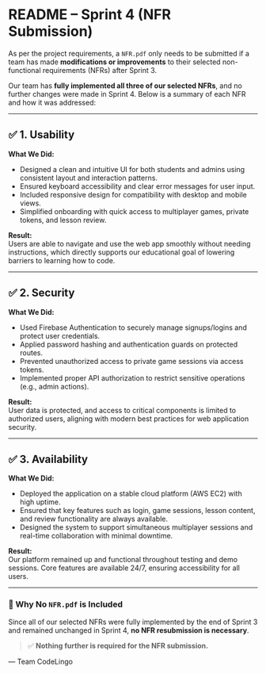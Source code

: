 # README – Sprint 4 (NFR Submission)

As per the project requirements, a `NFR.pdf` only needs to be submitted if a team has made **modifications or improvements** to their selected non-functional requirements (NFRs) after Sprint 3.

Our team has **fully implemented all three of our selected NFRs**, and no further changes were made in Sprint 4. Below is a summary of each NFR and how it was addressed:

---

## ✅ 1. Usability
**What We Did:**
- Designed a clean and intuitive UI for both students and admins using consistent layout and interaction patterns.
- Ensured keyboard accessibility and clear error messages for user input.
- Included responsive design for compatibility with desktop and mobile views.
- Simplified onboarding with quick access to multiplayer games, private tokens, and lesson review.

**Result:**  
Users are able to navigate and use the web app smoothly without needing instructions, which directly supports our educational goal of lowering barriers to learning how to code.

---

## ✅ 2. Security
**What We Did:**
- Used Firebase Authentication to securely manage signups/logins and protect user credentials.
- Applied password hashing and authentication guards on protected routes.
- Prevented unauthorized access to private game sessions via access tokens.
- Implemented proper API authorization to restrict sensitive operations (e.g., admin actions).

**Result:**  
User data is protected, and access to critical components is limited to authorized users, aligning with modern best practices for web application security.

---

## ✅ 3. Availability
**What We Did:**
- Deployed the application on a stable cloud platform (AWS EC2) with high uptime.
- Ensured that key features such as login, game sessions, lesson content, and review functionality are always available.
- Designed the system to support simultaneous multiplayer sessions and real-time collaboration with minimal downtime.

**Result:**  
Our platform remained up and functional throughout testing and demo sessions. Core features are available 24/7, ensuring accessibility for all users.

---

### 🚫 Why No `NFR.pdf` is Included

Since all of our selected NFRs were fully implemented by the end of Sprint 3 and remained unchanged in Sprint 4, **no NFR resubmission is necessary**.

> ✅ **Nothing further is required for the NFR submission.**

— Team CodeLingo

